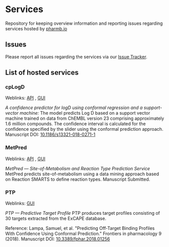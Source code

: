 # Services

Repository for keeping overview information and reporting issues regarding services hosted by [pharmb.io](https://pharmb.io)

## Issues
Please report all issues regarding the services via our [Issue Tracker](https://github.com/pharmbio/services/issues).

## List of hosted services

### cpLogD
Weblinks: [API](https://cplogd.service.pharmb.io) , [GUI](https://cplogd.service.pharmb.io/draw)

*A confidence predictor for logD using conformal regression and a support-vector machine:*
The model predicts Log D based on a support vector machine trained on data from ChEMBL version 23 comprising approximately 1.6 million compounds. The confidence interval is calculated for the confidence specified by the slider using the conformal prediction approach. Manuscript DOI: [10.1186/s13321-018-0271-1](https://link.springer.com/article/10.1186/s13321-018-0271-1)

### MetPred
Weblinks: [API](https://metpred.service.pharmb.io) , [GUI](https://metpred.service.pharmb.io/draw)

*MetPred — Site-of-Metabolism and Reaction Type Prediction Service*
MetPred predicts site-of-metabolism using a data mining approach based on Reaction SMARTS to define reaction types.
Manuscript Submitted.

### PTP
Weblinks: [GUI](http://ptp.service.pharmb.io/)

*PTP — Predictive Target Profile*
PTP produces target profiles consisting of 30 targets extracted from the ExCAPE database.

Reference: Lampa, Samuel, et al. "Predicting Off-Target Binding Profiles With Confidence Using Conformal Prediction." Frontiers in pharmacology 9 (2018). Manuscript DOI: [10.3389/fphar.2018.01256](https://doi.org/10.3389/fphar.2018.01256)


